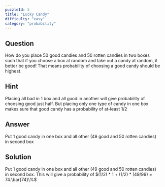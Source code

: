 ```yaml
---
puzzleId: 5
title: "Lucky Candy"
difficulty: "easy"
category: "probability"
---
```


## Question
How do you place 50 good candies and 50 rotten candies in two boxes such that if you choose a box at random and take out a candy at random, it better be good!
That means probability of choosing a good candy should be highest.

## Hint
Placing all bad in 1 box and all good in another will give probability of choosing good just half. But placing only one type of candy in one box makes sure that good candy has a probability of at-least 1/2

## Answer
Put 1 good candy in one box and all other (49 good and 50 rotten candies) in second box

## Solution
Put 1 good candy in one box and all other (49 good and 50 rotten candies) in second box. This will give a probability of $(1/2) * 1 + (1/2) * (49/99) = 74.\bar{74}\%$
